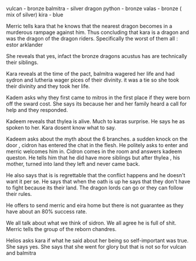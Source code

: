 
vulcan - bronze
balmitra - silver dragon
python - bronze 
valas - bronze ( mix of silver)
kira - blue

Merric tells kara that he knows that the nearest dragon becomes in a murderous rampage against him. Thus concluding that kara is a dragon and was the dragon of the dragon riders. Specifically the worst of them all : estor arklander

She reveals that yes, infact the bronze dragons acustus has are technically their siblings. 

Kara reveals at the time of the pact, balmitra wagered her life and had sydron and lutheria wager pices of their divinity. it was a tie so she took their divinity and they took her life. 

Kadem asks why they first came to mitros in the first place if they were born off the sward cost. She says its because her and her family heard a call for help and they responded. 

Kadeem reveals that thylea is alive. Much to karas surprise. He says he as spoken to her. Kara dosent know what to say. 

Kadeem asks about the myth about the 6 branches. a sudden knock on the door , cidron has entered the chat in the flesh. He politely asks to enter and merric welcomes him in. Cidron comes in the room and answers kadeem queston. He tells him that he did have more siblings but after thylea , his mother, turned into land they left and never came back. 

He also says that is is regrettable that the conflict happens and he doesn't want it per se. He says that when the oath is up he says that they don't have to fight because its their land. The dragon lords can go or they can follow their rules. 

He offers to send merric and eira home but there is not guarantee as they have about an 80% success rate. 


We all talk about what we think of sidron. We all agree he is full of shit. Merric tells the group of the reborn chandres. 

Helios asks kara if what he said about her being so self-important was true. She says yes. She says that she went for glory but that is not so for vulcan and balmitra

